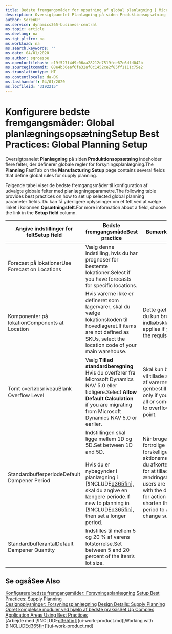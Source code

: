 ```yaml
---
title: Bedste fremgangsmåder for opsætning af global planlægning | Microsoft Docs
description: Oversigtpanelet Planlægning på siden Produktionsopsætning indeholder flere felter, der definerer globale regler for forsyningsplanlægning.
author: SorenGP
ms.service: dynamics365-business-central
ms.topic: article
ms.devlang: na
ms.tgt_pltfrm: na
ms.workload: na
ms.search.keywords: ''
ms.date: 04/01/2020
ms.author: sgroespe
ms.openlocfilehash: c19f527f4d9c06aa28212e7519fee67c6dfd042b
ms.sourcegitcommit: 88e4b30eaf6fa32af0c1452ce2f85ff1111c75e2
ms.translationtype: HT
ms.contentlocale: da-DK
ms.lasthandoff: 04/01/2020
ms.locfileid: "3192215"
---
```

# <a name="setup-best-practices-global-planning-setup"></a><span data-ttu-id="2db38-103">Konfigurere bedste fremgangsmåder: Global planlægningsopsætning</span><span class="sxs-lookup"><span data-stu-id="2db38-103">Setup Best Practices: Global Planning Setup</span></span>
<span data-ttu-id="2db38-104">Oversigtpanelet **Planlægning** på siden **Produktionsopsætning** indeholder flere felter, der definerer globale regler for forsyningsplanlægning.</span><span class="sxs-lookup"><span data-stu-id="2db38-104">The **Planning** FastTab on the **Manufacturing Setup** page contains several fields that define global rules for supply planning.</span></span>  

 <span data-ttu-id="2db38-105">Følgende tabel viser de bedste fremgangsmåder til konfiguration af udvalgte globale felter med planlægningsparametre.</span><span class="sxs-lookup"><span data-stu-id="2db38-105">The following table provides best practices on how to set up selected global planning parameter fields.</span></span> <span data-ttu-id="2db38-106">Du kan få yderligere oplysninger om et felt ved at vælge linket i kolonnen **Opsætningsfelt**.</span><span class="sxs-lookup"><span data-stu-id="2db38-106">For more information about a field, choose the link in the **Setup field** column.</span></span>  

|<span data-ttu-id="2db38-107">Angive indstillinger for felt</span><span class="sxs-lookup"><span data-stu-id="2db38-107">Setup field</span></span>|<span data-ttu-id="2db38-108">Bedste fremgangsmåde</span><span class="sxs-lookup"><span data-stu-id="2db38-108">Best practice</span></span>|<span data-ttu-id="2db38-109">Bemærkning</span><span class="sxs-lookup"><span data-stu-id="2db38-109">Comment</span></span>|  
|-----------------|-------------------|-------------|  
|<span data-ttu-id="2db38-110">Forecast på lokationer</span><span class="sxs-lookup"><span data-stu-id="2db38-110">Use Forecast on Locations</span></span>|<span data-ttu-id="2db38-111">Vælg denne indstilling, hvis du har prognoser for bestemte lokationer.</span><span class="sxs-lookup"><span data-stu-id="2db38-111">Select if you have forecasts for specific locations.</span></span>||  
|<span data-ttu-id="2db38-112">Komponenter på lokation</span><span class="sxs-lookup"><span data-stu-id="2db38-112">Components at Location</span></span>|<span data-ttu-id="2db38-113">Hvis varerne ikke er defineret som lagervarer, skal du vælge lokationskoden til hovedlageret.</span><span class="sxs-lookup"><span data-stu-id="2db38-113">If items are not defined as SKUs, select the location code of your main warehouse.</span></span>|<span data-ttu-id="2db38-114">Dette gælder også, hvis du kun bruger indkøbskladden.</span><span class="sxs-lookup"><span data-stu-id="2db38-114">This also applies if you only use the requisition worksheet.</span></span>|  
|<span data-ttu-id="2db38-115">Tomt overløbsniveau</span><span class="sxs-lookup"><span data-stu-id="2db38-115">Blank Overflow Level</span></span>|<span data-ttu-id="2db38-116">Vælg **Tillad standardberegning** Hvis du overfører fra Microsoft Dynamics NAV 5.0 eller tidligere.</span><span class="sxs-lookup"><span data-stu-id="2db38-116">Select **Allow Default Calculation** if you are migrating from Microsoft Dynamics NAV 5.0 or earlier.</span></span>|<span data-ttu-id="2db38-117">Skal kun bruges, hvis du vil tillade alle eller nogle af varerne at løbe over genbestillingspunktet.</span><span class="sxs-lookup"><span data-stu-id="2db38-117">Use only if you want to allow all or some of your items to overflow the reorder point.</span></span>|  
|<span data-ttu-id="2db38-118">Standardbufferperiode</span><span class="sxs-lookup"><span data-stu-id="2db38-118">Default Dampener Period</span></span>|<span data-ttu-id="2db38-119">Indstillingen skal ligge mellem 1D og 5D.</span><span class="sxs-lookup"><span data-stu-id="2db38-119">Set between 1D and 5D.</span></span><br /><br /> <span data-ttu-id="2db38-120">Hvis du er nybegynder i planlægning i [!INCLUDE[d365fin](includes/d365fin_md.md)], skal du angive en længere periode.</span><span class="sxs-lookup"><span data-stu-id="2db38-120">If new to planning in [!INCLUDE[d365fin](includes/d365fin_md.md)], then set a longer period.</span></span>|<span data-ttu-id="2db38-121">Når brugerne er mere fortrolige med de forskellige årsager til aktionsmeddelelser, kan du afkorte bufferperioden for at tillade flere ændringsforslag.</span><span class="sxs-lookup"><span data-stu-id="2db38-121">When users are more familiar with the different reasons for action messages, then shorten the dampener period to allow more change suggestions.</span></span>|  
|<span data-ttu-id="2db38-122">Standardbufferantal</span><span class="sxs-lookup"><span data-stu-id="2db38-122">Default Dampener Quantity</span></span>|<span data-ttu-id="2db38-123">Indstilles til mellem 5 og 20 % af varens lotstørrelse.</span><span class="sxs-lookup"><span data-stu-id="2db38-123">Set between 5 and 20 percent of the item’s lot size.</span></span>||  

## <a name="see-also"></a><span data-ttu-id="2db38-124">Se også</span><span class="sxs-lookup"><span data-stu-id="2db38-124">See Also</span></span>  
 <span data-ttu-id="2db38-125">[Konfigurere bedste fremgangsmåder: Forsyningsplanlægning](setup-best-practices-supply-planning.md) </span><span class="sxs-lookup"><span data-stu-id="2db38-125">[Setup Best Practices: Supply Planning](setup-best-practices-supply-planning.md) </span></span>  
 <span data-ttu-id="2db38-126">[Designoplysninger: Forsyningsplanlægning](design-details-supply-planning.md) </span><span class="sxs-lookup"><span data-stu-id="2db38-126">[Design Details: Supply Planning](design-details-supply-planning.md) </span></span>  
 [<span data-ttu-id="2db38-127">Opret komplekse moduler ved hjælp af bedste praksis</span><span class="sxs-lookup"><span data-stu-id="2db38-127">Set Up Complex Application Areas Using Best Practices</span></span>](set-up-complex-application-areas-using-best-practices.md)  
 <span data-ttu-id="2db38-128">[Arbejde med [!INCLUDE[d365fin](includes/d365fin_md.md)]](ui-work-product.md)</span><span class="sxs-lookup"><span data-stu-id="2db38-128">[Working with [!INCLUDE[d365fin](includes/d365fin_md.md)]](ui-work-product.md)</span></span>
